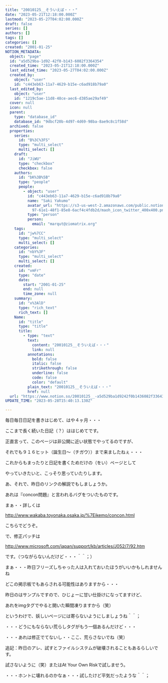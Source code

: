 ```yaml
---
title: "20010125__そういえば・・・"
date: "2023-05-21T12:18:00.000Z"
lastmod: "2023-05-27T04:02:00.000Z"
draft: false
series: []
authors: []
tags: []
categories: []
created: "2001-01-25"
NOTION_METADATA:
  object: "page"
  id: "a5d529ba-1d92-42f0-b143-6082f3364354"
  created_time: "2023-05-21T12:18:00.000Z"
  last_edited_time: "2023-05-27T04:02:00.000Z"
  created_by:
    object: "user"
    id: "c443eb63-11a7-4629-b15e-c6ad918b79a0"
  last_edited_by:
    object: "user"
    id: "1219c5ae-11d8-48ce-aec6-d385ae29af49"
  cover: null
  icon: null
  parent:
    type: "database_id"
    database_id: "9dbcf20b-4d97-4d69-98ba-8ae9c8c1f58d"
  archived: false
  properties:
    series:
      id: "B%3C%3FS"
      type: "multi_select"
      multi_select: []
    draft:
      id: "JiWU"
      type: "checkbox"
      checkbox: false
    authors:
      id: "bK%3B%5B"
      type: "people"
      people:
        - object: "user"
          id: "c443eb63-11a7-4629-b15e-c6ad918b79a0"
          name: "Saki Yakumo"
          avatar_url: "https://s3-us-west-2.amazonaws.com/public.notion-static.com/3ad1c4\
            97-61e1-48f1-85e8-6acf4c4fdb2d/maoh_icon_twitter_400x400.png"
          type: "person"
          person:
            email: "marqut@ziomatrix.org"
    tags:
      id: "jw%7CC"
      type: "multi_select"
      multi_select: []
    categories:
      id: "nbY%3F"
      type: "multi_select"
      multi_select: []
    created:
      id: "vmFr"
      type: "date"
      date:
        start: "2001-01-25"
        end: null
        time_zone: null
    summary:
      id: "x%3AlD"
      type: "rich_text"
      rich_text: []
    Name:
      id: "title"
      type: "title"
      title:
        - type: "text"
          text:
            content: "20010125__そういえば・・・"
            link: null
          annotations:
            bold: false
            italic: false
            strikethrough: false
            underline: false
            code: false
            color: "default"
          plain_text: "20010125__そういえば・・・"
          href: null
  url: "https://www.notion.so/20010125__-a5d529ba1d9242f0b1436082f3364354"
UPDATE_TIME: "2023-05-28T15:40:13.130Z"

---
```

<link rel="stylesheet" href="https://cdn.jsdelivr.net/npm/katex@0.16.2/dist/katex.min.css" integrity="sha384-bYdxxUwYipFNohQlHt0bjN/LCpueqWz13HufFEV1SUatKs1cm4L6fFgCi1jT643X" crossorigin="anonymous">


毎日毎日日記を書きはじめて、はや４ヶ月・・・


ここまで長く続いた日記（？）ははじめてです。


正直言って、このページは非公開に近い状態でやってるのですが、


それでも９１６ヒット（誕生日～（チガウ））まで来ましたねぇ・・・


これからもまったりと日記を書くためだけの（をい）ページとして


やっていきたいと、こっそり思っていたりします。


あ、それで、昨日のリンクの解説でもしましょうか。


あれは『concon問題』と言われるバグをついたものです。


まぁ・・詳しくは


http://www.wakaba.toyonaka.osaka.jp/%7Eikemo/concon.html


こちらでどうぞ。


で、修正パッチは


http://www.microsoft.com/japan/support/kb/articles/J052/7/92.htm


です。（つながらないんだけど・・・＾＾；）


まぁ・・・昨日フリーズしちゃった人は入れておいたほうがいいかもしれませんね


どこの掲示板でもあらされる可能性はありますから・・・


昨日のはサンプルですので、ひじょーに甘い仕掛けになってますけど、


あれをimgタグでやると開いた瞬間凍りますから（笑）


というわけで、妖しいページには寄らないようにしましょうね＾＾；


・・・どうにもならない荒らしタグがもう一個あるんだけど・・・


・・・あれは修正でてないし・・ここ、荒らさないでね（笑）


追記：昨日のアレ、試すとファイルシステムが破壊されることもあるらしいです。


試さないように（笑）またはAt Your Own Riskで試しませう。


・・・ホントに壊れるのかなぁ・・・試したけど平気だったような＾＾；

